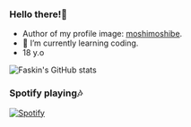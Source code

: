 ### Hello there!👋
- Author of my profile image: [moshimoshibe](https://www.instagram.com/moshimoshibe/).
- 🌱 I’m currently learning coding.
- 18 y.o


![Faskin's GitHub stats](https://github-readme-stats.faskin.vercel.app/api?username=Faskin&show_icons=true&theme=synthwave)

### Spotify playing🎶
[![Spotify](https://novatorem.faskin.vercel.app/api/spotify)](https://open.spotify.com/user/Faskin)

<!--
**Faskin/Faskin** is a ✨ _special_ ✨ repository because its `README.md` (this file) appears on your GitHub profile.

Here are some ideas to get you started:

- 🔭 I’m currently working on ...
- 🌱 I’m currently learning ...
- 👯 I’m looking to collaborate on ...
- 🤔 I’m looking for help with ...
- 💬 Ask me about ...
- 📫 How to reach me: ...
- 😄 Pronouns: ...
- ⚡ Fun fact: ...
-->
